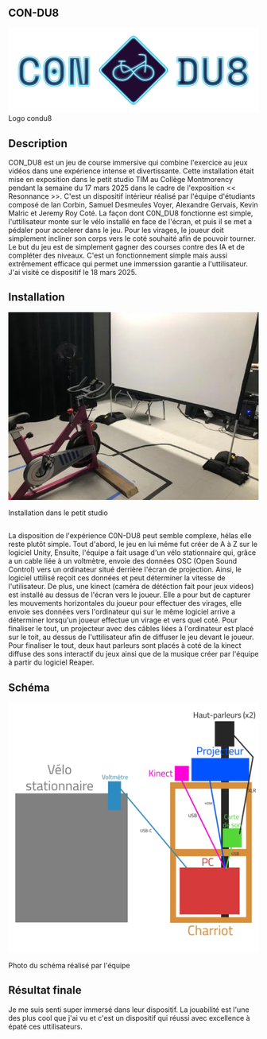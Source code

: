 ## **CON-DU8**

![photo](medias/titre_c0ndu8.png)
Logo condu8

## **Description**

CON_DU8 est un jeu de course immersive qui combine l'exercice au jeux vidéos dans une expérience intense et divertissante. Cette installation était mise en exposition dans le petit studio TIM au Collège Montmorency pendant la semaine du 17 mars 2025 dans le cadre de l'exposition << Resonnance >>. C'est un dispositif intérieur réalisé par l'équipe d'étudiants composé de Ian Corbin, Samuel Desmeules Voyer, Alexandre Gervais, Kevin Malric et Jeremy Roy Coté. La façon dont C0N_DU8 fonctionne est simple, l'uttilisateur monte sur le vélo installé en face de l'écran, et puis il se met a pédaler pour accelerer dans le jeu. Pour les virages, le joueur doit simplement incliner son corps vers le coté souhaité afin de pouvoir tourner. Le but du jeu est de simplement gagner des courses contre des IA et de compléter des niveaux. C'est un fonctionnement simple mais aussi extrêmement efficace qui permet une immerssion garantie a l'uttilisateur. J'ai visité ce dispositif le 18 mars 2025. 

## **Installation**

![photo](medias/Diffusion_Complet.webp)

Installation dans le petit studio

## 

La disposition de l'expérience C0N-DU8 peut semble complexe, hélas elle reste plutôt simple. Tout d'abord, le jeu en lui même fut créer de A à Z sur le logiciel Unity, Ensuite, l'équipe a fait usage d'un vélo stationnaire qui, grâce a un cable liée à un voltmètre, envoie des données OSC (Open Sound Control) vers un ordinateur situé derrière l'écran de projection. Ainsi, le logiciel uttilisé reçoit ces données et peut déterminer la vitesse de l'utilisateur. De plus, une kinect (caméra de détéction fait pour jeux videos) est installé au dessus de l'écran vers le joueur. Elle a pour but de capturer les mouvements horizontales du joueur pour effectuer des virages, elle envoie ses données vers l'ordinateur qui sur le même logiciel arrive a déterminer lorsqu'un joueur effectue un virage et vers quel coté. Pour finaliser le tout, un projecteur avec des câbles liées à l'ordinateur est placé sur le toit, au dessus de l'uttilisateur afin de diffuser le jeu devant le joueur. Pour finaliser le tout, deux haut parleurs sont placés à coté de la kinect diffuse des sons interactif du jeux ainsi que de la musique créer par l'équipe à partir du logiciel Reaper. 

## **Schéma**

![photo](medias/plantation.webp)

Photo du schéma réalisé par l'équipe

## **Résultat finale**

Je me suis senti super immersé dans leur dispositif. La jouabilité est l'une des plus cool que j'ai vu et c'est un dispositif qui réussi avec excellence à épaté ces uttilisateurs.
